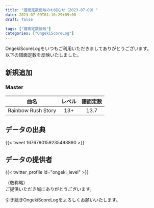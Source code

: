 ```yaml
---
title: "譜面定数反映のお知らせ（2023-07-09）"
date: 2023-07-09T01:10:29+09:00
draft: false

tags: ["譜面定数反映"]
categories: ["OngekiScoreLog"]
---
```


OngekiScoreLogをいつもご利用いただきましてありがとうございます。  
以下の譜面定数を反映いたしました。

<!--more-->

## 新規追加

<!-- ### Lunatic

| 曲名 | レベル | 譜面定数 |
|:-:|:-:|:-:| -->

### Master

| 曲名 | レベル | 譜面定数 |
|:-:|:-:|:-:|
| Rainbow Rush Story | 13+ | 13.7 |

<!-- ### Expert

| 曲名 | レベル | 譜面定数 |
|:-:|:-:|:-:| -->

## データの出典

{{< tweet 1676790159235493890 >}}

## データの提供者

{{< twitter_profile id="ongeki_level" >}}

<!-- （順不同　敬称略）   -->
（敬称略）  
ご提供いただき誠にありがとうございます。

引き続きOngekiScoreLogをよろしくお願いいたします。
